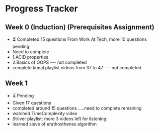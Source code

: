 # Progress Tracker

## Week 0 (Induction)  (Prerequisites Assignment)
- ⏳ Completed 15 questions From Work At Tech, more 10 questions pending
- Need to complete -
-  1.ACID properties
- 2.Basics of OOPS   --- not completed
- complete kunal playlist videos from 37 to 47 --- not completed

## Week 1
- ⏳ Pending
- Given 17 questions
- completed around 15 questions .....need to complete remaining
- watched  TimeComplexity video
- Striver playlist: more 3 videos left for listening
- learned sieve of erathosthenes algorithm

